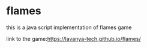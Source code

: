 # flames
this is a java script implementation of flames game

link to the game:https://lavanya-tech.github.io/flames/
